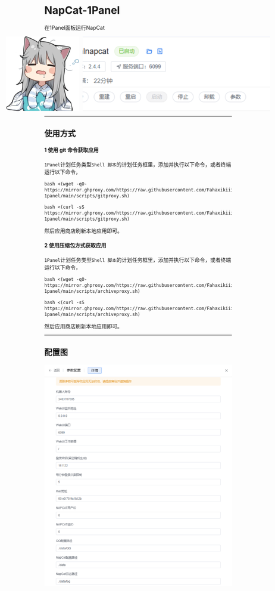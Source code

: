 # NapCat-1Panel
在1Panel面板运行NapCat
<div style="display: flex; align-items: center; justify-content: center;">
  <img src="https://raw.githubusercontent.com/Fahaxikiii/napcat-1panel/main/img/logo.png" alt="Image 1" style="height: 200px; object-fit: cover; margin-right: 10px;" />
  <img src="https://raw.githubusercontent.com/Fahaxikiii/napcat-1panel/main/img/1.png" alt="Image 2" style="height: 200px; object-fit: cover;" />
</div>


---

## 使用方式

#### 1 使用 git 命令获取应用

`1Panel`计划任务类型`Shell 脚本`的计划任务框里，添加并执行以下命令，或者终端运行以下命令，
```shell
bash <(wget -qO- https://mirror.ghproxy.com/https://raw.githubusercontent.com/Fahaxikiii/napcat-1panel/main/scripts/gitproxy.sh)
```
```shell
bash <(curl -sS https://mirror.ghproxy.com/https://raw.githubusercontent.com/Fahaxikiii/napcat-1panel/main/scripts/gitproxy.sh)
```
然后应用商店刷新本地应用即可。

#### 2 使用压缩包方式获取应用

`1Panel`计划任务类型`Shell 脚本`的计划任务框里，添加并执行以下命令，或者终端运行以下命令，
```shell
bash <(wget -qO- https://mirror.ghproxy.com/https://raw.githubusercontent.com/Fahaxikiii/napcat-1panel/main/scripts/archiveproxy.sh)
```
```shell
bash <(curl -sS https://mirror.ghproxy.com/https://raw.githubusercontent.com/Fahaxikiii/napcat-1panel/main/scripts/archiveproxy.sh)
```

然后应用商店刷新本地应用即可。

---
## 配置图
<div align="center">
  <img src="https://raw.githubusercontent.com/Fahaxikiii/napcat-1panel/main/img/2.png"/>
</div>
